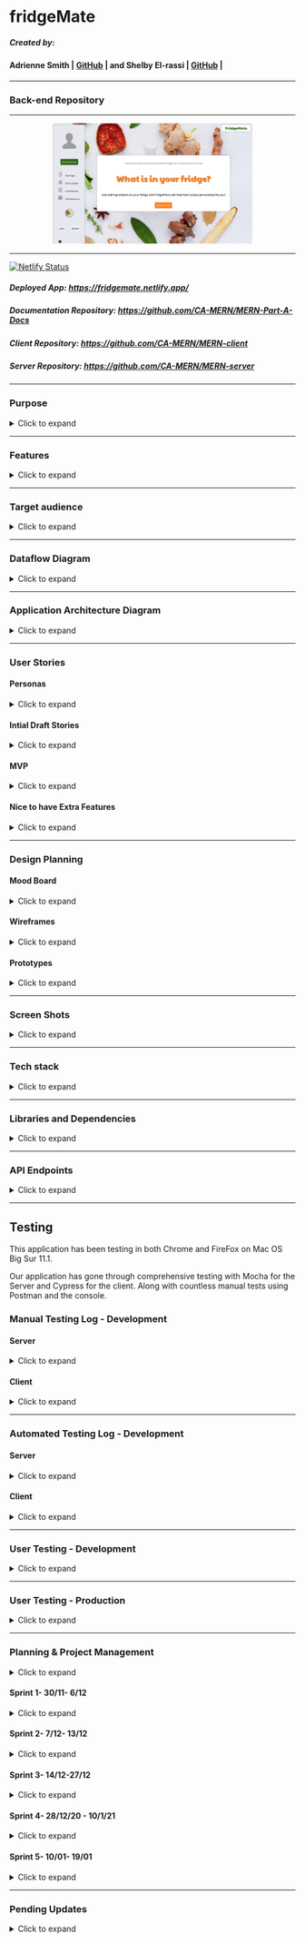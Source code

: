 # fridgeMate

##### Created by:
#### Adrienne Smith | [GitHub](https://github.com/aes89) | and Shelby El-rassi | [GitHub](https://github.com/Shelby219) |

---
### Back-end Repository
---

<div style="width:70%; margin: 0 auto;"><img src="./docs/home.png"/></div>

---

[![Netlify Status](https://api.netlify.com/api/v1/badges/f03a4191-5b3c-4ca3-98dc-37bc6c6758a2/deploy-status)](https://app.netlify.com/sites/fridgemate/deploys) 
##### Deployed App: https://fridgemate.netlify.app/

##### Documentation Repository: https://github.com/CA-MERN/MERN-Part-A-Docs

##### Client Repository: https://github.com/CA-MERN/MERN-client

##### Server Repository: https://github.com/CA-MERN/MERN-server

---

### Purpose
<details>
<summary>Click to expand</summary>

The purpose of this application is for users to be able to enter ingredients which are always on their grocery list/fridge with the intent to search for recipes made up from those ingredients. The idea for this web application stemmed from the situation of the first Australian lockdown of Covid19, in which stores sold out of a lot of popular and favourite grocery items of customers. An application such as this means users can input the ingredients they have currently at home and recipes including these ingredients will be displayed. Alongside this factor is the need for users to stick to a grocery budget, so they do not want to be constantly going to the store to get expensive ingredients. Also, the type of users using this app are ones that need recipe inspiration for their weekly meals, ones that search recipes based on dietary requirements and excluded ingredients, and also users that are new to the cooking scene and want to start with cooking by just utilising ingredients already at home. This app can help to minimise food waste by helping users to combine items they may not have made a meal with otherwise.

The overall goal of this application is a search application based on user ingredient lists, with the ability to save those recipes, rate and review recipes. 

</details>

---

### Features
<details>
<summary>Click to expand</summary>

#### MVP Features

* Users:
    * Sign up
    * Login
    * Logout
    * Edit account details in account settings.
    * Upload profile image.
    * Edit user preferences. 
* Navigation Bar:
    * When not signed in can navigate to Sign up/login pop out windows.
    * When not signed in the other nav links forward to sign up/login pop out windows.
    * When signed in can navigate to 'My Fridge'.
    * When signed in can navigate to 'My Pantry Staples'.
    * When signed in can navigate to 'My Preferences'.
    * When signed in can click the Search Recipes button and will forward to browse recipe page.
* Home Page:
    * Random food joke displayed each refresh.
    * Get Searching Today link with either returns recipe page or link to sign up.
* My Fridge Page:
    * Can add new ingredients.
    * Can delete ingredients.
    * Can clear whole fridge list.
    * Predictive text on the ingredient input.
* Pantry Staples Page:
    * Starts off with default staples (like salt, pepper, olive oil, vinegar).
    * Can add new staples.
    * Can delete staples.
    * Can clear whole staples list.
    * Predictive text on the ingredient input.
* Browse Recipe Search Page:
    * View list of returned recipes based on the user's fridge and pantry contents.
    * Save option under each recipe to save to user's recipe collection. 
    * Title of the page is how many recipes the user can make.
    * Each recipe you can see name, image, prep time.
    * Each recipe you can see how many ingredients you have to make it e.g. "You have 4/8 ingredients".
* Single Recipe page:
    * The recipe information includes name, image, source, prep time, servings and cuisines, dish types and diets. 
    * Ingredients are listed.
    * Directions are listed.
    * Button to save the recipe to user collection. 
    * If the recipe is in the users saved collection display data from that, else call the food API.
* Account Settings:
    * User can update their profile picture, name, email and password. 
    * Current data gets preloaded as placeholder.
    * Save button then loads and alerts the user of saved. 
* Preferences:
    * The user can set diet and health preferences (via checkboxes) which will automatically be used to filter the recipes returned. 
* Saved Recipes:
    * Each recipe you can see name, image, category, prep time.
    * Click on the recipe to go to single recipe page and display recipe data from saved data.
   
#### Future Features

* Search History capture.
* Oauth with sign up and login.
* Recipes of the week on the home page.
* Save recipes by different collections.
* Categories for ingredients in Fridge.
* User can rate a recipe.
* User can write a review on a recipe (including picture).
* Filter feature used to filter recipes, this include diet, health labels, cuisine and prep time. 
* Filter buttons on saved recipe page at the top to show dishes based off Breakfast, lunch, dinner, snack.

</details>


---

### Target audience

<details><summary>Click to expand</summary>

**Key Demographics**
* Gender: Anyone, predominantly women.
* Age: 18-55.
* Family status: Cooking for self, partner or dependents.
* Profession: Students, professionals and homemakers.
* Language: English.
* Main interests: cooking, health, diet, low waste, saving money, trying new things.

**Key Psychographics**
* Dislikes repetitive meals, like variety and new options.
* Dislikes spending lots of money on lots of ingredients and food waste.
* Enjoys sharing and preparing meals.

**Challenges**
* Finds it difficult to create recipes.
* Has a limited food budget or limited access to ingredients.
* Has an interest in cooking but limitations (e.g. budget, dietary restrictions, skill).

**Preferred Channels**
* Follows celebrity chefs and food themed accounts on social media.
* Searches for recipes/blogs on Google.

**Preferred Content Types**
* Articles.
* Blog posts.
* Social media posts.


</details>

---
### Dataflow Diagram

<details><summary>Click to expand</summary>

[Click here to View on Lucid Chart](https://lucid.app/lucidchart/invitations/accept/63016e48-cfa5-489b-b7fc-e2e8c84311d2)


![Dataflow-Diagram](./docs/diagrams/DFD.png)
</details>

---
### Application Architecture Diagram

<details><summary>Click to expand</summary>

[Click here to View on Lucid Chart](https://lucid.app/lucidchart/invitations/accept/8e98769d-0f56-4e25-8b80-25d8c69c2047)

![Application-Architecture-Diagram](./docs/diagrams/aad.png)
</details>    

---
### User Stories


#### Personas
<details><summary>Click to expand</summary>

![Sarah Persona](./docs/persons/sarah.png)
![Wayne Persona](./docs/persons/wayne.png)
![Liza Persona](./docs/persons/Eliza.png)
![Bez Persona](./docs/persons/bez2.png)

</details>

#### Intial Draft Stories

<details><summary>Click to expand</summary>

* As a overall user:
    * I can go to the home page sign up to create an account
    * I can login
    * I can navigate to my account settings and edit my account details
    * I can navigate to the account settings and delete the account
    * I can navigate to my dash and see what recipes I have interacted with (vote, save, reviewed) so I can quickly access/reaccess them later.
    * I can navigate to my dash and see my current groceries organised by category
    * I can navigate to my dashboard and see my current pantry staples
    * I can navigate to main interface and see 'get searching today'!
    * Once an initial search is done, I want see 'refresh again'
    * From main interface  I can make a recipe search 
    * From main interface I can navigate to my grocery lists
    * From main interface I can navigate to my saved recipes
    * I can add more groceries with predictive input
    * I can delete groceries from my list
    * I can clear all my grocery list
    * I can clear all of my grocery list
    * I can see my recipes returned search with them categories in breakfast, lunch and dinner
    * I can further filter by diet (eg vegan) and prep time
    * I can see my recipes returned via list with image, name, time and calories
    * I can click go to recipe
    * I can click a like heart on the recipe
    * On a clicked recipe page I can click the save recipe button
    * On a clicked recipe page I can view the whole recipe
    * On a clicked recipe page I can rate the recipe

</details>


#### MVP
 
<details><summary>Click to expand</summary>


##### Overall User
* As a overall user who is not logged in I can navigate to the home page and:
    * click "Login/Sign Up" and get a pop up.
    * click on any link and be prompted to log in/sign up with a popup. 

* As a overall, logged in user I can navigate to the home page and:
    * navigate to my <a href="#accsettings">account settings</a>.
    * search recipes and be redirected to <a href="#searchresults">search results</a>. 

* As a overall user I navigate to my <a id="accsettings">account settings and:</a>
    * edit my account details.
    * delete my account.

* As an overall user I can see my side navigation on all pages and:
    * navigate to <a href="#myfridge">My Fridge</a> page.
    * navigate to <a href="#mypantry">My Pantry Staples</a> page.
    * navigate to <a href="#mysaved">My Saved Recipes</a> page.
    * search recipes and be redirected to <a href="#searchresults">search results</a>.
    * navigate to the <a href="#mypreferences">My Preferences</a> page.
    * click sign up if not logged in
    * click login if not logged in
    * click logout if logged in

* As an overall user I can navigate to <a id="myfridge">My Fridge page</a> and:
    * remove all items from my list with the "Empty My Fridge" button, which will confirm my choice.
    * add ingredients to my list using predictive input.
    * remove ingredients from my list.
    * search for recipes by pressing the "search" button and be redirected to the <a href="#searchresults">results</a> page.
  
* As an overall user I can navigate to <a id="mypantry">My Pantry Staples page</a> and:
    * add a pantry staple.
    * delete a pantry staple.

* As an overall user I can navigate to <a id="mysaved">My Saved Recipes page</a> and:
    * view my saved recipes with their name, category and preparation time.
    * delete a saved recipe
    * navigate to a <a href="#single">single recipe's</a> page.

* As an overall user, when redirected to the <a id="searchresults">search result</a> page I can:
    * view returned results with their name, category and preparation time.
    * navigate to a <a href="#single">single recipe's</a> page.
    * filter results with the filter button, returning a pop up with filter choices.
    * click save recipe
    
* As an overall user I can navigate to a <a id="single">single recipe page</a> and:
    * view full details of a recipe including original web address, average user rating, category, preparation time, servings, calories, ingredients, link to full directions and photo.
    * navigate to the original web address.
    * view how many ingredients I have and how many are required (ie "You have 7/10 required ingredients").

* As an overall user I can navigate to <a id="mypreferences">My Preferences page</a> and:
    * enter/update preferred dietary requirements (e.g. vegetarian).
    * enter/update preferred dietary restrictions (e.g. no nuts).

##### Sarah 
* As a mother and busy worker…
    * I would like to have a tool where I can utilise my current groceries to the fullest.
    * I would like to find some recipe variety for my family.
    * I would like to be able to filter via prep time in case I want a quick and easy recipe.
    * I would like a tool that is simple and easy to use.
    * I would like to see my saved recipes so I can use them another time if I like them.
    * I would like to filter via gluten free due to my child’s allergies.
    * I would like to see the nutrient values in the recipes as I am health conscious.

##### Wayne 
* As a full-time worker and novice chef...
    * I would like to view times on recipes when deciding what to try to cook.
    * I would like a simple interface without confusing options.
    * I would like the app to remember my items so I do not need to repeatedly enter staples.
    * I would like to see how many ingredients are missing when selecting a recipe.
    
##### Eliza 
* As a student and vegetarian…
    * I would like to have a tool to find recipe inspiration with my favourite ingredients.
    * I would also like a tool to find vegetarian dishes with alternatives to my favourite ingredients.
    * I would like to be able to filter recipes based on my dietary needs as a vegetarian.
  
##### Bez 
* As a chef with an egg surplus, an interest in learning different ways to cook them and some extra time for cooking...
    * I would like to save recipes for later.
    * I would like to see how many more ingredients I need without reading the whole recipe.
    * I would like to filter searches by how long a recipe takes, for when I have more/less time.


</details>


#### Nice to have Extra Features
 
<details><summary>Click to expand</summary>

* As a overall user who is not logged in I can navigate to the home page and:
    * login/sign up using Google Oauth.

* As a overall user I can navigate to home page and:
    * View some highlighted recipes of the week.

* As an overall user, when redirected to the <a id="searchresults">search result</a> page I can:
    * view returned results as above along with average star rating. 
    * Click save recipe and be prompted to save to a collection.

* As an overall user I can navigate to <a id="mysaved">My Saved Recipes page</a> and:
    * View my recipe collections
    * Create a new collection
    * Edit a collection
    * Delete a collection

* As an overall user I can navigate to <a id="myfridge">My Fridge page</a> and:
    * View all my ingredients by category
  
* As an overall user I can navigate to a <a id="single">single recipe page</a> and:
    * view recipe as above, along with the average star rating.
    * view written all written reviews at bottom of recipe.
    * Click review recipe, and pop out window comes up to write a review and add a star rating. 
    
</details>

---
### Design Planning

#### Mood Board

<details><summary>Click to expand</summary>

![Mood board](./docs/diagrams/moodboard.png)

</details>

#### Wireframes

<details><summary>Click to expand</summary>

[Click here to View on Miro](https://miro.com/app/board/o9J_led5nw4=/)

#### Mobile
![Mobile Wireframe 1](./docs/wireframes/v1/mobilewv1.jpg)    
#### Tablet
![Tablet Wireframe 1](./docs/wireframes/v1/tablet.jpg)
#### Desktop
![Desktop Wireframe 1](./docs/wireframes/v1/desktop.jpg)
#### Nav and Footer
![Nav and Footer](./docs/wireframes/v1/nav_footer.jpg)
#### Pop Out Windows
![Pop Out Windows](./docs/wireframes/v1/pop_out.jpg)

</details>
        

#### Prototypes

<details><summary>Click to expand</summary>

[Click here to View on Framer](https://framer.com/projects/Mockups-Prototypes--gQTgOBRzoQePnxdnXfiq-51eZf)

#### Pages
![Home](./docs/prototypes/home.png)
![Fridge](./docs/prototypes/fridge.png)
![pantry](./docs/prototypes/pantry.png)    
![pantry-fridge-no-items](./docs/prototypes/pantryfridgenoitems.png)  
![browse](./docs/prototypes/browse.png)   
![saved-recipes](./docs/prototypes/saved-recipes.png)  
![single-recipes](./docs/prototypes/single-recipe.png)  
![preferences](./docs/prototypes/pref.png)  
![settings](./docs/prototypes/settings.png)  
![pop-outs](./docs/prototypes/pop-outs.png)  
![404](./docs/prototypes/404.png)  

#### How They Link
![linking](./docs/prototypes/linking.png)  

</details>

----

### Screen Shots
<details>
<summary>Click to expand</summary>


<img src="./docs/screenshots/screenshot1.png" alt="Screen Shots of Website" width="80%" />
<img src="./docs/screenshots/screenshot2.png" alt="Screen Shots of Website" width="80%" />
<img src="./docs/screenshots/screenshot3.png" alt="Screen Shots of Website" width="80%" />
<img src="./docs/screenshots/screenshot4.png" alt="Screen Shots of Website" width="80%" />
<img src="./docs/screenshots/screenshot5.png" alt="Screen Shots of Website" width="80%" />
<img src="./docs/screenshots/screenshot6.png" alt="Screen Shots of Website" width="80%" />
<img src="./docs/screenshots/screenshot7.png" alt="Screen Shots of Website" width="80%" />
<img src="./docs/screenshots/screenshot8.png" alt="Screen Shots of Website" width="80%" />
<img src="./docs/screenshots/screenshot9.png" alt="Screen Shots of Website" width="80%" />
<img src="./docs/screenshots/screenshot10.png" alt="Screen Shots of Website" width="80%" />
<img src="./docs/screenshots/screenshot11.png" alt="Screen Shots of Website" width="80%" />
<img src="./docs/screenshots/screenshot12.png" alt="Screen Shots of Website" width="80%" />
<img src="./docs/screenshots/screenshot13.png" alt="Screen Shots of Website" width="80%" />




</details>

---

### Tech stack
<details><summary>Click to expand</summary>

**Design and Planning**
* Trello (Planning)
* Miro (Wireframing)
* xtensio (Personas)
* Framer (Prototypes)
* Lucid Chart (Diagramming)
* Slack (Team Communication)

**Frontend**
* **HTML5**  - A markup language used for structuring and presenting content.
* **CSS3** - A style sheet language used for describing the presentation of a document
* **CSS Modules** -A CSS Module is a CSS file in which all class names and animation names are scoped locally by default, class names become similar to JavaScript variables . A CSS Module goes into the compiler, and CSS comes out the other side.
* **React JS** - An open-source, front end, JavaScript library for building user interfaces or UI components.
* **JavaScript**  -

**Backend**
* **Node JS** - An open-source, cross-platform, back-end, asynchronous event-driven JavaScript runtime environment that executes JavaScript code outside a web browser.
* **AWS s3** - Amazon S3 or Amazon Simple Storage Service is a service offered by Amazon Web Services that provides object storage through a web service interface. This was utilised in our profile image upload feature, in which the file is uploaded to S3 and then saved as a URL in MongoDb.

**Database**
* **MongoDB** - Is a cross-platform document-oriented database program. Classified as a NoSQL database program, MongoDB uses JSON-like documents with optional schemas.


**Other**
* **Spoonacular API** - Recipe API that includes over 360,000 recipes as well as an open source recipe database.
* **Heroku**  - Is a platform as a service (PaaS) that enables developers to build, run, and operate applications entirely in the cloud supporting several programming languages. This was used as our server deployment service.
* **Netlify** - A powerful serverless platform with an intuitive git-based workflow. This was used as our client side deployment. 
* **GitHub** - Is a provider of Internet hosting for software development and version control using Git and it was our Version Control Host. 
* **thenounproject.com** - Icons/images which included the nav bar icons.
* **pngtree.com** - Images of food on nav bar.
* **pixabay.com** - Background images. 
* **https://unsplash.com/** - Background images. 


</details>

---

### Libraries and Dependencies

<details>
<summary>Click to expand</summary>

**Server**

* **express 4.17.1** - Is a back end web application framework for Node.js designed for building web applications and APIs.
* **mongoose 5.7.1** - Is an Object Data Modeling (ODM) library for MongoDB and Node. js. It manages relationships between data, provides schema validation, and is used to translate between objects in code and the representation of those objects in MongoDB.
* **mongoose-bcrypt ^1.9.0** - Is a package that will automatically encrypt the appropriate fields when a document is created or saved using the regular static and instance methods. With mongoose versions >= 4.1. 3, the plugin also provides automatic encryption when updates are performed using update queries.
* **express-session 1.17.1** - Simple session middleware- Used to assign a unique session to each user on implementation. 
* **connect-mongo 3.2.0** - User sessions created with express session can then be saved in DB. Removing expired sessions. 
* **cors 2.8.5** - Is a middleware utilised cross origin resource sharing between the Express server and React client.
* **passport 0.4.1** - Is a flexible and modular authentication middleware for Node. js that can be easily implemented in an Express-based web application using various strategies like using a username and password, Facebook, Twitter, and more.
* **passport-jwt  4.0.0** - A Passport strategy for authenticating with a JSON Web Token. This module lets you authenticate endpoints using a JSON web token. This was utilised to verify our secure routes by passport checking if the JWT was present in the cookie. 
* **passport-local 1.0.0** - Passport strategy for authenticating with a username and password. This module lets you authenticate using a username and password in your Node. js applications.
* **dotenv 8.2.0** - Dotenv is a zero-dependency module that loads environment variables from a . env file into process. env .
* **body-parser 1.19.0** - This npm extracts the entire body portion of an incoming request stream and exposes it on req.body.
* **cookie-parser 1.4.5** - This npm parses the Cookie header and populates req.cookies with an object keyed by the cookie names.
* **axios 0.21.1** - Is a promise-based HTTP client that supports an easy-to-use API and can be used in both the browser and Node. js.
* **aws-sdk ^2.805.0** - Utilised to develop server-side web applications using Node, Node Modules, and the Node HTTP server. Allowing access AWS services directly from your RESTful applications using Node.js frameworks. This was implementing in our profile picture upload feature, using s3 to upload the file then extra the URL to save in mongoDB.
* **multer 1.4.2** - Is a node. js middleware for handling multipart/form-data , which is primarily used for uploading files.
* **multer-s3 2.9.0** - Streaming multer storage engine for AWS S3.
* **celebrate 13.0.4** - Is an express middleware function that wraps the joi validation library. This allows you to use this middleware in any single route, or globally, and ensure that all of your inputs are correct before any handler function. This was utilised to verify our login. 
* **express-validator 6.8.0** -Is a set of Express. js middleware that wraps validator. js , a library that provides validator and sanitizer functions. This was utilised to validation our register user input, account settings, params and recipes. 
* **jsonwebtoken 8.5.1** - JSON Web Token (JWT) is a compact URL-safe means of representing claims to be transferred between two parties. Utilised to create our JSON web tokens on register and login. 
* **nodemailer 6.4.17** - Is a module for Node. js applications to allow simple mail sending. This was utilised for our forgot password feature. 

**Server Development** 

* **nodemon 1.19.2** - Is a tool that helps develop node. js based applications by automatically restarting the node application when file changes in the directory are detected. 
* **mocha 6.2.0** - Is a JavaScript test framework running on Node. js and in the browser, making asynchronous testing simple. 
* **expect 24.9.0** - This package exports the expect function used in Jest. This was utilised in our primary server side testing. 
* **nyc 15.1.0** - Is Istanbul's state of the art command line interface. It was utilised to output our test coverage reports. 
* **supertest 6.0.1** - HTTP assertions made easy via superagent which works with any testing framework to test HTTP assertions. This was used to test our all back end API routes. 


**Client**

* **react 17.0.1** - An open-source, front end, JavaScript library for building user interfaces or UI components.
* **react-dom 17.0.1** - This package serves as the entry point to the DOM and server renderers for React.
* **react-router-dom 5.2.0** - description
* **react-scripts 4.0.1** - description
* **formik 2.2.5** - Is a open source library for React it is declarative, intuitive and adoptable. Its key features are getting values in and out of form state, validation and error messages and handling form submission.This library was used for all our form inputs. 
* **axios 0.21.1** - Is a promise-based HTTP client that supports an easy-to-use API and can be used in both the browser and Node. js.
* **react-redux 7.2.2** - Is the official React binding for Redux. It lets your React components read data from a Redux store, and dispatch actions to the store to update data.
* **@reduxjs/toolkit** - Is the official, opinionated, batteries-included toolset for efficient Redux development, intended to be the standard way to write Redux logic. It includes utility functions and several Redux add ons. 
* **redux-thunk 2.3.0** - This middleware allows you to write action creators that return a function instead of an action. The inner function receives the store methods dispatch and getState as parameters.
* **react-helmet 6.1.0** - Is simple component that makes it easy to manage and dynamically set what's in the document's head section. 
* **react-modal 3.12.1** - A modal is a message box that is displayed on top of your screen that put an overlay on the screen; therefore, they take visual precedence over all the other elements. React modal allowed for easy implementation of message box modals which we used for login, register, forgot/reset password and a help box. 
* **react-loading 2.0.3** - Easy to use loading animations for React projects using SVG animations. Utilised for our main loading screen. 
* **react-reveal 1.2.2** - Is high performance animation library for React. It provides a simple way to add cool reveal-on-scroll animations to your React app. 
* **react-toastify 6.2.0** - Allows for easy notification adding. Used for all our success and error notifications. 
* **material-auto-rotating-carousel 3.0.2** - A package created using Material-UI to be a moving carousel. This was used for our introduction for new users. 
* **react-swipeable-view 0.13.9** - This package was used in conjunction with material auto rotating carousel. 
* **material UI** - Is the most popular React framework, it enables using React components faster development or building a custom design. 
* **@material-ui/core 4.11.2** - Our main styling layout for done with Material UI grid and paper
* **@material-ui/icons 4.11.2** - This package was used for various icons in our application. 
* **@material-ui/lab 4.0.0-alpha.57** -This was used to import our 'Autocomplete' component which was very useful for our ingredient input. 

* **@testing-library/jest-dom 5.11.4** - description
* **@testing-library/react 11.1.0** - description
* **@testing-library/user-event 12.1.10** - description

**Client Development**

* **cypress 6.2.1** - Is a front end testing tool for end-to-end, integreation and unit tests.
* **@babel/core 7.12.9** - description
* **@babel/preset-env 7.12.7** - description
* **@babel/preset-react 7.12.7** - description
* **babel-jest 26.6.3** - description
* **identity-obj-proxy 3.0.0** - description
* **jest-transform-stub 2.0.0** - description



</details>

---

### API Endpoints

<details>
<summary>Click to expand</summary>

| User | Ingredients | Preferences| Recipes| 
|:---:|:---:|:---:|:---:|
|POST user/register |GET ingredients/:username/fridge| GET preferences/:username| GET recipes/browse|
|POST user/login |POST ingredients/:username/fridge/new|PATCH preferences/:username/edit|GET recipes/saved-recipes|
|GET user/logout |DELETE ingredients/:username/fridge/delete|   |GET recipes/:id|
|GET user/:username/account-settings |DELETE ingredients/:username/fridge/clear-all|   |POST recipes/add|
|PATCH user/:username/account-settings |GET ingredients/:username/pantry|    |DELETE recipes/:id|
|POST user/forgot-password|POST ingredients/:username/pantry/new|||
|GET user/reset-password|DELETE ingredients/:username/pantry/delete|||
|PUT user/update-password|DELETE ingredients/:username/pantry/clear-all|||
|POST user/:username/add-profile-picture||| |

</details>

---

## Testing

This application has been testing in both Chrome and FireFox on Mac OS Big Sur 11.1.

Our application has gone through comprehensive testing with Mocha for the Server and Cypress for the client. Along with countless manual tests using Postman and the console. 

### Manual Testing Log - Development

#### Server 

<details>
<summary>Click to expand</summary>

| Date | Feature | Test | Notes| 
|:---:|:---:|:---:|:---:|
| 16/12/2020 | https://api.spoonacular.com/recipes/findByIngredients?ingredients=chicken,+cheese&number=25&apiKey={API KEY HERE} | Correct | Spooancular FIND BY INGREDIENTS API Endpoint test via Postman |
| 16/12/2020 | https://api.spoonacular.com/recipes/complexSearch?includeIngredients=lemon,strawberries&fillIngredients=true&intolerances=gluten&number=25&apiKey={API KEY HERE} | Correct | Spooancular COMPLEX SEARCH API Endpoint test via Postman |
| 16/12/2020 | https://api.spoonacular.com/recipes/716429/information?includeNutrition=false&apiKey={API KEY HERE}| Correct | Spooancular API Endpoint test via Postman |
| 16/12/2020 | https://api.spoonacular.com/recipes/informationBulk?ids=715538,716429&apiKey={API KEY HERE} |Correct | Spooancular BULK RECIPE SEARCH VIA ID API Endpoint test via Postman |
| 16/12/2020 | https://api.spoonacular.com/recipes/random?number=2&apiKey={API KEY HERE} | test | Spooancular RANDOM RECIPE SEARCH API Endpoint test via Postman |
| 16/12/2020 | FUNCTION -  ingredientJoiner() | Console Test | First Tested via console with dummy data, before incorporating into Mocha Unit Testing|
| 16/12/2020 | FUNCTION -  preferenceSeparator() | Console Test | First Tested via console with dummy data, before incorporating into Mocha Unit Testing| 
| 16/12/2020 | FUNCTION -  queryEditor() | Console Test | First Tested via console with dummy data, before incorporating into Mocha Unit Testing|
| 16/12/2020 | FUNCTION -  userQueryBuilder() | Console Test | First Tested via console with dummy data, before incorporating into Mocha Unit Testing|
| 24/12/2020 | FUNCTION -  recipeIdGetter() | Console Test | First Tested via console with dummy data, before incorporating into Mocha Unit Testing|
| Date | Feature | Test | Notes| 


</details>

#### Client

<details>
<summary>Click to expand</summary>

| Date | Feature | Test |
|:---:|:---:|:---:|
| 07/12/2020 | Preferences creates false/true object | Form completed manually, able to console log returned object showing { "vegetarian": true, "vegan": false ...} |
| 08/12/2020 | Log in and Register Modals | Able to click on Log in or Register, modal appears. Able to click on Log in or Register within modal to switch forms. |
| 24/12/2020 | User register | Manual Testing via the console checking if the redux state, and local storage was updated on register then login. |
| 24/12/2020 | User login | Manual Testing via the console checking if the redux state, and local storage was updated on login. Additionally checking the JWT storage as cookie.|
| 24/12/2020 | User Logout | Manual Testing via the console. |
| 25/12/2020 | User Settings | Manual Testing via the console checking if the redux state, and local storage was updated on useEffect calling the DB get request and returning the user data.|
| 25/12/2020 | User Settings Update | Manual Testing via the console. |
| 28/12/2020 | Browse Recipe Page| Json File of test data used to load the page |
| 28/12/2020 | Browse Recipe Page| Manual Testing via the console checking if the redux state, and local storage was updated. |
| 06/01/2021 | Fridge Page| Manual Testing via the console. |
| 06/01/2021 | Pantry Page| Manual Testing via the console. |
| 06/01/2021 | Add New Fridge Ingredient | Manual Testing via the console.|
| 06/01/2021 | Add New Pantry Ingredient | Manual Testing via the console.|
| 06/01/2021 | Delete Fridge Ingredient | Manual Testing via the console.|
| 06/01/2021 | Delete Pantry Ingredient | Manual Testing via the console.|
| 06/01/2021 | Delete All Fridge Ingredients | Manual Testing via the console.|
| 06/01/2021 | Delete All Pantry Ingredients | Manual Testing via the console.|
| 11/01/2021 | Forgot Password | Test Account created to send forgot password request. |
| 11/01/2021 | Reset Password | Manual Testing via the console. |
| 11/01/2021 | Update Password | Manual Testing via the console. |
| 07/01/2021 | Saved Recipe Page| Json File of test data used to load the page |
| 12/01/2021 | Add Saved Recipe | Manual Testing via the console. |
| 12/01/2021 | Delete Saved Recipe | Manual Testing via the console. |

| Sprint | Feature | Test |
|:---:|:---:|:---:|
| 1 | Register Form | Form is able to be typed into and returns input as an array |
| 1 | Log In Form | Form is able to be typed into and returns input as an array |
| 1 | Register Form | Register form returns errors when email format incorrect, when fields are blank after interacting with them, when password does not meet requirements and when the confirmed password does not match the password |
| 1 | Log In Form | Log in form returns errors when email format incorrect, when fields are blank after interacting with them and when password does not meet requirements, however this error is generic |
| 1 | User Settings Form | Form is able to be typed into and returns input as an array. Photo file is stored in browser but not state or database yet. |
| 2 | Log In Modal | Can click on "log in", modal opens, modal closes when click "cancel" or click away from modal |
| 2 | Register Modal | Can click on "register", modal opens, modal closes when click "cancel" or click away from modal |
| 2 | Log In - Redux | When user logged in, username can be seen logged in console  |
| 2 | Log Out - Redux | When user logged out, username can be seen logged in console as null |
| 2 | Preferences | Radio buttons are able to be selected/deselected and submitted, returning input as an array |
| 3 | Fridge | Form loads correctly, can type into field |
| 3 | Pantry | Form loads correctly, can type into field |
| 3 | Preferences | Form loads correctly, radio buttons can be selected/deselected, form can be submitted which returns an array |
| 4 | Profile image | Image can be uploaded on user settings page, photo is displayed without manual refresh |
| 4 | User Settings | User settings can be updated independently from the profile image  |
| 4 | Pantry | Ingredients can be selected from the Autocomplete field which are displayed as tags within the field, and cannot be selected from the drop down a second time |
| 4 | Fridge | Ingredients can be selected from the Autocomplete field which are displayed as tags within the field, and cannot be selected from the drop down a second time |
| 4 | Pantry | test |
| 4 | Pantry | test |
| 4 | Pantry | test |

</details>

---

### Automated Testing Log - Development

#### Server 

<details>
<summary>Click to expand</summary>

  
![Image of tests](./docs/testhtml.png)

#### Expecting Tests
| Date | Feature | Test | Notes| 
|:---:|:---:|:---:|:---:|
| 01/12/2020 | GET Register User | Passing |   |
| 01/12/2020 | POST Register User | Passing |   |
| 01/12/2020 | GET Login User | Passing |   |
| 01/12/2020 | POST Login User | Passing |   |
| 08/12/2020 | GET Logout User | Passing |   |
| 01/12/2020 | Find a User from DB | Passing |   |
| 06/12/2020 | GET User Settings | Passing | Passes, but being able to test with this middleware (passport.authenticate('jwt', {session: false})) not in place |
| 06/12/2020 | PATCH Edit User Settings | Passing |   |
| 07/12/2020 | GET User Preferences  | Passing | Passes, but being able to test with this middleware (passport.authenticate('jwt', {session: false})) not in place  |
| 07/12/2020 | PATCH Edit User Preferences  | Passing  | Ensure req.body.preference is updated in codebase  |
| 07/12/2020 | GET Fridge Ingredients | Passing |  Passes, but being able to test with this middleware (passport.authenticate('jwt', {session: false})) not in place |
| 07/12/2020 | POST New Fridge Ingredient | Passing |   |
| 08/12/2020 | DELETE Fridge Ingredient | Passing |   |
| 10/12/2020 | DELETE ALL Fridge Ingredients | Passing |   |
| 08/12/2020 | GET Pantry Ingredients | Passing |  Passes, but being able to test with this middleware (passport.authenticate('jwt', {session: false})) not in place |
| 08/12/2020 | POST New Pantry Ingredient| Passing |   |
| 08/12/2020 | DELETE Pantry Ingredient | Passing |   |
| 10/12/2020 | DELETE ALL Pantry Ingredients | Passing |   |
| 09/12/2020 | POST Upload profile picture to s3 | Passing |   |
| 16/12/2020 | GET - Browse Recipes- via Recipe Utils  returnRecipesToBrowse(req) | Passes, but being able to test with this middleware (passport.authenticate('jwt', {session: false})) not in place | This function tests finding a User in Db per params, builds the query info per the data from user, uses that data to axios request Spoonacular API for recipes based off ingredients, then collect those recipes IDs, sanitize the data, then use the IDS for another API call to get the detailed recipe information. |
| 20/12/2020 | Recipe Controller  displayRecipes(req) | Passing |  |
| 21/12/2020 | GET All Saved Recipes | Passing | Passes, but being able to test with this middleware (passport.authenticate('jwt', {session: false})) not in place && Line 27 of recipe utils allowed me to test it using test user |
| 21/12/2020 | GET Single Saved Recipes if in DB | Passing | Passes, but being able to test with this middleware (passport.authenticate('jwt', {session: false})) not in place |
| 21/12/2020 | GET Single Saved Recipes if not in DB- use Spoonacular | Passing | Passes, but being able to test with this middleware (passport.authenticate('jwt', {session: false})) not in place && Double check this- async promise |
| 22/12/2020 | POST Add new saved recipe | Passing | Line 74 of recipe controller allowed me to test using test user |
| 22/12/2020 | DELETE A saved recipe | Passing |  |
| 11/01/2020 | GET Reset Password with token- expired link| Passing | Notes| 
| 11/01/2020 | POST Forgot Password | &cross; | Notes| 
| 11/01/2020 | GET Reset Password with token | &cross; | Notes| 
| 11/01/2020 | PUT Reset Password in DB | &cross; | Notes| 

#### Expect to Fail Tests

| Date | Feature | Test | Notes| 
|:---:|:---:|:---:|:---:|
| 09/12/2020 | POST Login User- Incorrect Password  | Passing |   |
| 09/12/2020 | POST Register User- Incorrect Email and Password Format  | Passing |   |
| 09/12/2020 | GET User Settings- Incorrect Params  | Passing |   |
| 09/12/2020 | PATCH User Settings- Incorrect  Email, Password, Name Format  | Passing |   |
| 22/12/2020 | GET Single Saved Recipes- Recipe ID not found  | Passing |  |
| 11/01/2020 | POST Register Create- username already existing| Passing | Notes| 
| 11/01/2020 | POST Register Create- if Error is thrown when creating user | Passing | Notes| 
| 11/01/2020 | GET All Ingredients-Fridge- if Error is thrown 500 | Passing | Notes| 
| 11/01/2020 | GET All Ingredients-Pantry- if Error is thrown 500 | Passing | Notes| 
| 11/01/2020 | POST New Ingredient-Fridge-- if Error is thrown 500 | Passing | Notes| 
| 11/01/2020 | POST New Ingredient-Pantry-- if Error is thrown 500 | Passing | Notes| 
| 11/01/2020 | DELETE A Ingredient-Fridge- if Error is thrown 500 | Passing | Notes| 
| 11/01/2020 | DELETE A Ingredient-Pantry- if Error is thrown 500 | Passing | Notes| 
| 11/01/2020 | DELETE All Ingredients-Pantry- if Error is thrown 500 | Passing | Notes| 
| 11/01/2020 | DELETE All Ingredients-Fridge- if Error is thrown 500 | Passing | Notes| 


</details>

#### Client

<details>
<summary>Click to expand</summary>




</details>

---

###  User Testing  - Development


<details>
<summary>Click to expand</summary>

<br>

#### Screen Recordings
[User Test 1](https://github.com/CA-MERN/MERN-server/tree/main/docs/devtestvideo/user-test-dev-1.mp4)

[User Test- Reset Password](https://github.com/CA-MERN/MERN-server/tree/main/docs/devtestvideo/dev-password-reset-.mp4)

[User Desktop](https://github.com/CA-MERN/MERN-server/tree/main/docs/devtestvideo/full-dev-test.mp4)

[User Mobile](https://github.com/CA-MERN/MERN-server/tree/main/docs/devtestvideo/phone-overview.mp4)

[User Tablet](https://github.com/CA-MERN/MERN-server/tree/main/docs/devtestvideo/tablet-overview.mp4)


#### Test Notes

| Date | Feature | Test | Notes | Refactored | Screen Record ? |
|:---:|:---:|:---:|:---:|:---:|:---:|
| 11/01/2020 | Register | Register an Account | Password validation too complex, simplify | &cross; | |
| 11/01/2020 | Home Page | Initial Application View | Onboarding needed for application explanation | Yes | |
| 11/01/2020 | Fridge Page | Initial View | Description/prompt needed for adding ingredients | Yes | |
| 11/01/2020 | Pantry Page | Initial View | Description/prompt needed for adding Staples | Yes | |
| 11/01/2020 | Preferences Page | Initial View | Description/prompt needed for choosing preferences | Yes | |
| 11/01/2020 | Home | Initial View | Help button needed in navigation | Yes | |
| 11/01/2020 | Browse Recipes | Page Load | Additional loading time needed for recipes to return from DB | Yes | |
| 14/01/2020 | Add Fridge Ingredients | Component | Clear Autocomplete ingredient component after adding |  Yes | User Test 1  |
| 14/01/2020 | Add Pantry Staples | Component | Clear Autocomplete ingredient component after adding |  Yes | User Test 1 |
| 14/01/2020 | Pantry Page| Component | Error - filterpantry function not working , undefined |  Yes | User Test 1 |
| 14/01/2020 | Browse Recipe | Component | Loading fridge animation applied to all browse recipe buttons |  &cross; | User Test 1 |
| 14/01/2020 | Browse Page | Recipe Title | Recipe Title - room not large enough for longer recipe names |  Yes | User Test 1  |
| 14/01/2020 | Saved Recipe Page | Component | Need back to saved recipes button for smoother user experience  |  Yes | User Test 1 |
| 14/01/2020 | User Settings Page | Component | Add loading screen after update settings for smoother UX  |  Yes | User Test 1 |
| 14/01/2020 | Login In Modal  | Modal | Add loading screen for after clicking login |  Yes | User Test 1  |
| 18/01/2020 | Username | Nav | Username coming up on nav bar- causing issues with saving recipes  |  Yes | User Test- Reset Password |
| 18/01/2020 | Single Recipe | Checker local storage | Property ID of Null coming up. |  Yes- refactored |  |

</details>

---

###  User Testing   - Production

<details>
<summary>Click to expand</summary>


<br>

#### Screen Recordings

[User Test Production 1](https://github.com/CA-MERN/MERN-server/tree/main/docs/prodtestvideo/Production-test-1.mp4)

[User Test Production Full](https://github.com/CA-MERN/MERN-server/tree/main/docs/prodtestvideo/main-prod-test.mp4)

| Date | Feature | Test | Notes | Refactored | Screen Record ? |
|:---:|:---:|:---:|:---:|:---:|:---:|
| 17/01/2020 | CORS | App | CORS error- has been blocked by CORS policy: Response to preflight request doesn't pass access control check: No 'Access-Control-Allow-Origin' header is present on the requested resource. |  Yes- Procfile was missing | n/a  |
| 18/01/2020 | Cookies | App | Cookies are being sent from server, but browser is not holding them. |   Yes |  Production user test video 1  |


</details>

---


### Planning & Project Management

<details>
<summary>Click to expand</summary>

##### Initial Management Set Up

As shown below we organised our planning based cards showing the rubric, testing, server, client and nice to have. With additional cards for development and production for any notes or tasks needed to be recorded at a later date. 

<img src="./docs/trello/firstplan.png" alt="initial planning" width="500" height="400"/>
<img src="./docs/trello/firstplan-2.png" alt="initial planning"  width="500" height="400"/>


We determined that setting weekly/fortnightly sprints was an ideal agile format for our project. We created a card in Trello that organised them by date and we were able to form checklists of what we wanted to have completed at the end of each sprint for the front-end and back-end. Whilst working we have a current doing card and then a completed card which we are able to distinguish each feature/component being worked on and what is completed. Additionally a card for revision proved helpful as we would have tasks completed, but they would in turn need revising/additional testing later on.

<img src="./docs/trello/sprintplanning.png" alt="sprint planning" width="60%" />

In the initial planning stages we planned our Trello for the server/client based off features which would be the names of the branches. Our first feature for server/client was the user and during the first Sprint it was decided Shelby would complete the back-end code and testing and Adrienne would complete the front-end code and testing.  Each morning we begin with our own stand up in which we show what we have worked on, explained our code, listed any challenges and also any wins. Since we are working on back-end and front-end separate, this ensures we are both know what is happening on each feature. 

Initially we were going to switch front-end and back-end for each feature, but we decided for the MVP product that Shelby would stick to the back-end and Adrienne on the front-end to ensure we delivered a great MVP product on time. This plan tailored to each of our strengths. This being said, once the MVP is completed all our nice to have features that we want to implement, we will switch roles for the implementation of these features. Mid-way during the projects timeline, Shelby did start completing the client side styling code along with the code which connects the front-end and the back-end, this allowed for Adrienne to continue completing the client-side testing and main react code for the features. 


</details>

#### Sprint 1- 30/11- 6/12

<details>
<summary>Click to expand</summary>

<img src="./docs/trello/sprint1-1.png" alt="sprint 1 card 1" width="80%" />
<img src="./docs/trello/sprint1-2.png" alt="sprint 1 card 1" width="80%" />
<img src="./docs/trello/sprint1-3.png" alt="sprint 1 card 1"  width="80%" />

###### USER-server

At this start of this Sprint, Shelby set up the initial back-end server code and all the express/mongo/mongoose connections and tested it was all set up correctly. Then the first component worked on was the implementation of passport, passport-JWT and jsonwebtoken for user account and authorisation. The implementation of this involved using the express session to pass around the JWT. Alongside this was the initial user account routes , the setting up of the testing of these API end points was a steep initial learning curve. This began with researching testing frameworks in which Mocha along with super test was chosen. Shelby decided on constructing the tests with a description of each Http request eg. 'GET /ingredients/:username/fridge’. The get requests were test with expecting a 200 code back along with JSON content, the post/patch requests tested by sending dummy data through the test database and testing the response matching, and the delete requests were tested with a 204 response code. The biggest hurdles during the process were setting up the correct dummy data, the tear down data functions and deciding on the structure of the tests. 

Some issues were the concern of updating the user via account settings page and then the whole data being overridden, however this issue was solved for the moment since the whole user model is being sent to the account settings page, so there for can be returned with the new data. However this solution is ok for the level the project is at now, for future scalabilty this would need to be altered.


######  LOG IN AND REGISTER-client
Initial forms for registering a user and logging in were written using Formik. Input could be "submitted" as an array, but this is not connected to anything yet.  
Input validation was added to the forms regarding email format, password requirements and passwords matching for registration.

######  USER SETTINGS-client
The user settings form was written using the same Formik structure for the registration form to allow users to change their details e.g. password. 
A section to upload a profile image was also added. This caused some difficulties as Formik does not support this function by default. 

###### TESTING-client
Basic snapshot tests of existing components were written using Jest and Enzyme.

######  STRUCTURING-client
Component file structure was refactored to have /src/components/componentName/index.js for renaming ease i refactoring needed.

###### DIFFICULTIES-client
Forgot to add node_modules to .gitignore.


</details>

#### Sprint 2- 7/12- 13/12
<details>
<summary>Click to expand</summary>

<img src="./docs/trello/sprint2-1.png" alt="sprint 2 card 1" width="80%" />
<img src="./docs/trello/sprint2-2.png" alt="sprint 2 card 1"  width="80%" />


###### FRIDGE/PANTRY-server

During this sprint the CRUD for ingredients was implemented. Shelby managed to keep the codebase dry by not doing Fridge and Pantry CRUD, rather just implementing an Ingredient CRUD base and using conditionals checking the path name, which then determines which part of the user model gets updated. 

###### USER-server

When implementing s3 and Multer for profile image upload, some blockers were incorrect set up of IAM policy, the use of .single with multer (use .any to ensure the image would upload.)

Shelby also began implementing validation using express-validator starting with validation for the email, password and user information on registering, account settings page and login. 

Started writing passing fail tests to test the end points when errors arise. This pair with using validation I was able to test the results of invalid data being input for the user model. 

Current blockers are implementation of persisting cookies with mocha/supertest testing so tests can be run even with authenticated routes. eg. with the middleware of "passport.authenticate('jwt', {session: false})". Currently all  tests are based with this middleware not being implemented. Code that was tried includes, using superagent, setting headers, setting a beforeAll function of logging in the user and trying to manually set the cookies. The closest to success was using a beforeAll function of logging in the user, however accessing the cookies from that Http request response was not successful. This task will be moved to next sprint. 

###### STYLING-client

Completed the initial styling for the home/nav/login/register to start the basis of styling, to enable easier implementation of the react client-side.

######  REDUX-client

Redux was added to the project to manage global state. Redux may not be required for a project of this size but gives room for the project to grow. Users logging in and out managed through Redux.

######  LOG IN AND REGISTER-client

Log in and Register forms were developed to be modals accessed from the nav bar. Modals were opened and closed through Redux state (i.e setModalOpen("register OR login OR null");).

###### PREFERENCES-client

The preferences form was started. There was some difficulty getting Formik to iterate over the preferences list (vegetarian, vegan, cheap etc) with a radio button and it was decided to build this as a usual <form>. 

###### CYPRESS-client
Initial tests written for logging in and registering a user.

######  BLOCKERS-client
- Difficulty getting Formik to iterate over options with radio buttons.


</details>


#### Sprint 3- 14/12-27/12
<details>
<summary>Click to expand</summary>

<img src="./docs/trello/sprint3-1.png" alt="sprint 3 card 1" width="80%" />
<img src="./docs/trello/sprint3-2.png" alt="sprint 3 card 1"  width="80%" />


###### RECIPE-server

Began Work on this feature branch on the server client. Initial routes set up. The biggest challenge was the code required for the process of getting the user data from the DB (being ingredients and preferences), error handling, sanitising the data (functions checking if null, processing booleans into an array then finally a string), then sending the correct data to the Spoonacular API calls. During the code process of the helper functions a lot of manual testing done via the console was done with some dummy data, to ensure that the JS functions were working as intended. Additionally testing Spoonacular API via postman was done to determine with Http request URLs were the right ones to use for this application. 

Through Automatic testing coupled with some manual testing the main utility function for return recipe data for the browse page is:
finding a User in Db per params, builds the query info per the data from user, uses that data to axios request Spoonacular API for recipes based off ingredients, then collect those recipes IDs, sanitize the data, then use the IDS for another API call to get the detailed recipe information. 

In my testing of the main function in which makes all the API calls and data validation, I had some trouble testing with getting the data. I was trying to return it as a variable, then I used await outside the main async function (even though the test function was async). What you was needed was to wrap the await call inside an async function, and then call that async function in the top-level of your script. Immediately outputting the result just returned a promise pending, then using the given code with another await to return the promise returned undefined. The below is the serious of options:

In my first test call:

````js
const recipes = returnRecipesToBrowse(req);
console.log(recipes); // will give you something like Promise {pending}
````
Then this was tried:
````js
const recipes = await returnRecipesToBrowse(req);; // will error
console.log(recipes); //undefined
````
What was the final result was:
````js
const returnRecipesToBrowse = async (req) => {
   const recipes = await User.findOne({ username: req.user.username })
    .then(recipes =>  userQueryBuilder(recipes))
    .then(queryItems =>  sanitizeDataForIngredientQuery(queryItems))
    .then(recipesObject => recipeIdGetter(recipesObject.data))
    .then(data => detailedRecipeAPISearch(data))
    .then(recipes =>  {return recipes})
    .catch(error => {return error})
  return recipes
};  
 
returnRecipesToBrowse(req); // run the async function at the top-level, since top-level await is not currently supported in Node

````
I did not need to await on the final returnRecipesToBrowse(req) call, since Node won't exit until its event loop is empty.

When implementing the main code for displaying recipes for browsing, it was discovered that there were certain limitations with using the Spoonacular API. The 'search recipes' which enables a complex search with ingredients and other query parameters like diet and intolerances, proved not useful as it only displays recipes that have all the ingredients in the query not recipes that include one or more of the ingredients. This search was much too specific as we needed to return recipes with one or more of the query ingredients. To supplement the above option, it was decided to use the 'search recipes by ingredients', which will return recipes that include one or more the ingredients in the query, however the returned object is not detailed. Using the object returned above, the recipe ID's were extracted to then use in another query which is ' get recipe information bulk' which returns detailed recipe information using the recipe ID's as the parameters. The returned object from this query though I believe was limited by the paid tiers of the API. Which meant the preferences list was reduced down to just include vegetarian, vegan, gluten-free, dairy-free, very healthy, cheap, popular, sustainable, and low-fod-map. In future the payment tier may not opted to increase which would enable more preference options. 

To overcome the blocker of needing the information from the ingredient search query, but also the information from the get recipe bulk query, the used and missed ingredients were filtered out from the first lot of returned data, then passed onto the next function, so that after the bulk recipe query was returned the two objects could be joined and returned. 

###### END TO END CONNECTION

The initial connecting of the front-end and back-end was started. This started a learning curve with how having the JWT in a cookie works. To begin with registering a user was connected, and logging in a user, this followed some blockers including the register user function on the back-end not signing a JWT, and on the front-end determining how to keep a user logged in. Local storage was implemented for this issue with the storage housing the username and at the moment the JWT (which is not necessary, but just in place for manual testing). Along with local storage is the state manager being redux. 

######  FRIDGE PANTRY-client

Started the fridge and pantry components using the AutoComplete component and JSON ingredient/pantry lists from Shelby. The forms were built using the Formik library. Some difficulties were found around structuring shared functions and what needed to be separated. 

###### PREFERENCES-client

The preferences form was completed and ready to be connected to the database. The form was built using Formik again but using radio buttons and iterating over a separated list of preferences (vegetarian, sustainable etc). There is still some repetition as the values need to be initialized in Formik so if the list was edited, the form would also need to be edited rather than just updating the list.

###### LOG IN/OUT AND REGISTRATION-client

The registration and log in forms were completed to a point where it could be connected with the database.
Input validation/input errors were added to the user registration form. 

###### Blockers
- Adrienne had some difficulties properly adding .eslintcache to .gitignore and it had to be removed many, many times. 
- Dev tools was not showing state so the Redux dev tools were added and configured within the project to work with the firefox browser. 

</details>

#### Sprint 4- 28/12/20 - 10/1/21

<details>
<summary>Click to expand</summary>

<img src="./docs/trello/sprint4-1.png" alt="sprint 4 card 1" width="80%" />
<img src="./docs/trello/sprint4-2.png" alt="sprint 4 card 2" width="80%" />
<img src="./docs/trello/sprint4-3.png" alt="sprint 4 card 3" width="80%" />
<img src="./docs/trello/sprint4-4.png" alt="sprint 4 card 4"  width="80%" />

###### STYLING-client

Foundational styling was done as I went to ensure easy readability of the pages being worked on. This involved implementing a Grid layout from Material UI for styling. The main components used from Material UI include the autocomplete component, Grid, Paper and Buttons. Additional usage will be put in place once the final in depth styling is completed. 
Initial set up React Toastify for Notifications was put in place for later use. 
Some refining of a basic footer and the top logo for linking back to the home page was completed. 
Adjusted the user profile image styling as Adrienne was going to be implementing this code. 
Not found page was implementing and styled.

Loading screen was implemented with React Loading to enable a loading time frame for browse recipes, fridge, pantry and eventually saved recipes. To ensure the data has loaded correctly. The initial of adding transitions and effects for better user experience was started. 

###### BROWSE RECIPES-client

Browse Recipe component was created and some test data was put in place via a JSON file to enable to initially styling of the recipe cards. Like the separate ingredient component, using a separate recipe card component means it can be reused when it comes to displaying the saved recipes pages. 

Then the start of the coding process for calling the backend to return the recipes for browsing. The services code for calling the DB route was implementing quite quickly, initially with the idea that the DB would be called by clicking the search recipe button. This may be changed back to this. However right now it was changed that that button takes you to the browse recipe page, then a useEffect calls the DB and returns the browse data IF the local storage is empty. If the local storage has browse recipes in it. A major blocker during this project was the object coming up with [object, object]. This was discovered that local storage, in order to pass it around from page to page, requires the data to be stringified then parsed back. Once this was implementing the data displayed from local storage no issue.

The next step is being able to refactor the code to allow for if the user was to do a refresh search, that the browse recipe DB route will  be called again and then update local storage. Also to make it obvious to the user that if it was a search with no ingredients, that a random search was made just to show some random recipes. 

Issue: check if the server code is working correctly with taking fridge and pantry ingredients for the recipe search.

###### FRIDGE PANTRY-client

Adrienne implemented the foundational code for the fridge and pantry components and the functions for connecting to the back end, alongside was some great code for being able to save the state of multiple ingredients for adding to the DB. I just did some refactoring as instead of manually coding the add multiple ingredients, Material UI has this available in the autocomplete component. Additional I was able to incorporate the ingredient services methods.

The connecting of the backend to the frontend was completed for the fridge and pantry for adding, deleting and deleting all ingredients. Some issues along the way were being able to take the array of ingredients from autocomplete and adding them to the array in the DB. Initially it was adding the array to the array in DB, this was able to be resolved by updating on the server side the following:  

````js
from (newItem)

to (...newItem)

````

Then was the issue of duplicates being able to be added to the list. Adrienne is currently working on a fix for this issue, because as it stands you can add duplicates, but when you delete one, it deletes all as that is the server method of deleting. So to overcome this, a function for stopping duplicates is needed. 

###### USER-server

A blocker which was causing issues when finding by username and updating for settings and preferences, was this:

````js
//ISSUE
User.findOneAndUpdate(req.params.username)

//FIXED
User.findOneAndUpdate({ username:  req.params.username })

````

This above caused issue with for example it would update the wrong users profile image, and I believe it was updating the first user in the DB. 

A fix was made for the Regex for registering a user and the username, this was fixed so as to allow for usernames of 5 letters or more. 

A major blocker was the user password being rehashed each log in/update. It was thought that this was fixed with a pre mongoose model method, however it was discovered it was just the ingredients adding and saving that was overriding the current users information and rehashing the password. When they was changed to findOneAndUpdate instead of FindByID this issue was fixed.  

Another issue was on initial login the users current profile image was not loaded until navigating to the settings page, this was due to the DB not loading the profile on initial home page render. This was fixed by doing a single DB call to get the profile image and save in redux so that it would load on first login. 

###### INGREDIENTS-client

A conditional was implemented that if no ingredients for fridge or pantry were present it would render a white space filler letting the user know that there are no ingredients present. 

###### DEPLOYMENT

Server code was successfully deployed to Heroku. The client code however was deployed to netlify, but some issues are remaining. Keep working on deployment. 

###### APP

A private route function was set up so that it could be utilised with any routes that require logging in. This then redirects the user to the home page. 

###### HOME-client

A json file with random food jokes was created and utilised on the home page to display random food jokes. This was done as a JSON file to enable new jokes to be added later.

###### RESET PASSWORD-server/client

For a fuller user experience, I implementing a reset password feature via nodemailer and a built in module in Node.js called crypto which will hash a unique token.
This was implemented relatively quickly with an initial post route for clicking reset password, which opens a modal in React with a form which the user enters their email, then on submit it fires a function on the server which will check if the user is in the DB, sending back errors if not, then created a random token via crypto, then inserting this and a token expiring into the users document in MongoDB. Then via Nodemailer using a gmail accounted created for this application, it sends a basic template outlining the instructions for resetting their password with a link that will take the user to a reset password form. The get request for this form involves checking that the token in the link is in the users DB first before allowing the user to see the page. This subsequently the user can enter their new password in the form, which then submits a request to the DB to update the password, using the username, token and date less then expiring to ensure the correct user's password is updated. The main blockers during the process was determining the correct was the insert a field into a document, upsert was not working so after some research and trial and error the below was the correct code:

````js
{ 
            returnNewDocument: true,
            new: true,
            strict: false
          }
````
The strict: false allowed me to insert a field that was not in the current schema. 
Additionally some other blockers, were ensuring there was enough time on the loading screen to make sure the server can fulfill the request, the function which sends the nodemailer can load slow at times, so ensuring there were enough seconds to allow for this was key. 


###### PROFILE PHOTO-client
Image upload added. Initially file upload was working but with bugs, and was initially included in the User Settings form. It was moved into it's own component to allow for separate updates to image and username, email and password respectively. 
The photo upload was not displaying without manual refresh. This was resolved by adding the image to state via updateProfile to currentUserSettings.

###### FRIDGE PANTRY-client
Updates to ingredients list where when ingredient selected it is removed from the list, so it cannot be selected again. Input field still doesn't clear after adding ingredients though so they can be added again/duplicated.


###### Blockers:

- Password being hashed on hash.
- Local storage holding JSON file, needed to pass string and then parse back our to JSON for render.
- Cypress testing would interact with web pages but would not submit some forms or interact with the state of the application. Able to interact with database as would register user and log in, but not save that user to local state.
- Clearing tags from Automcomplete Fridge and Pantry fields, still. 


</details>


#### Sprint 5- 10/01- 19/01
<details>
<summary>Click to expand</summary>

<img src="./docs/trello/sprint5-1.png" alt="sprint 5 card 1" width="80%" />


##### TESTING-client
Configured package cypress-and-jest coordinated code coverage reports. 
Continued development of end-to-end testing for components. Able to set state manually using package cypress-localstorage-commands but having difficulty integrating state with database calls and changing state on return. Cypress-testing-library added 
Revisited unit testing for front end with Jest. Previously written tests failing as components completed and refactored. All Jest tests failing. Time spent debugging, see blockers. To look into Storybook and Cypress Unit testing. 

##### Blockers:
Modules and Jest conflicting - Jest throwing errors on JS files with modules.css styling. 
Difficulty getting MaterialUI Autocomplete to clear after adding ingredients resulting in duplicated on ingredients being added.

###### REVIEWING TESTING-server

Current sitting at 75% test coverage. 
![Image of tests](./docs/testhtml.png)

Following a review using Istanbul of the server side test coverage, it was determined additional tests would need to be written to increase test coverage, another 10 tests were put in place, most of which were testing for if errors occurred. This increased our back-end test coverage to approximately 75%.

###### RECIPES-server/client

During this final sprint the implementation of connecting the back-end to the front-end for browsing recipes, viewing saved recipes, adding, deleting and viewing a single recipe was completed. For the features such as user settings, a API call was done on initial page load due to the sensitive nature of the data, but for the lists of recipes, we wanted to utilise local storage to minimize database calls. In a production setting of the DB, at any time the recipes returned could be set up to 100 (depending on the limits set), so saving in local storage meant that the API calls would not need to be done each render. The API call gets made again if the User presses 'Search Again'. Even during production usage, our browse recipe data returned will be set at a reduced limit, due to a the payment tiers of the Spoonacular API call. 

The users 'Saved Recipe' page was connected to the server next. Utilising the same listed recipe component to display the recipe cards the same as the search recipe page. Then connecting the back-end to the single recipe page next was trickier. This page is set up to display the ID in the URL parameters, however if the recipe is from the users DB it will be an ObjectID from MongoDB, and if the recipe is just being view from the search the ID will be the ID from Spoonacular API. The back-end determines if the ID is a Object and returns the data based off this check, either returning DB data or calling the Spoonacular API which the recipe ID. Both sets of Data are handled the same on the front end, since they both contain the same key properties for displaying. The code that took some time to implement correctly was storing the single recipe in Local Storage, then a checker which determines by ID from the URL if it is a Local, then if so display that data, before trying to call the DB. 

Removals: From the saved recipe page, the feature of having categories for breakfast, lunch and dinner was removed due to the time frame and placed in nice to have for future. Additionally the major filter components for the browse recipe page was removed again due to the time frame, this is a large complex component/feature which requires the needed time and effort to implement correctly. 

The functionality which takes the users preferences and filters out recipes using these preferences was built, and implemented int he server code. It searches the users DB and filters out any recipes that do not match the preferences. Additionally code was added that shows these preferences on the search page and recipe display page as little badges.


<img src="./docs/trello/sprint5-2.png" alt="sprint 5 card 2" width="80%" />
<img src="./docs/trello/sprint5-3.png" alt="sprint 5 card 3" width="80%" />
<img src="./docs/trello/sprint5-4.png" alt="sprint 5 card 4" width="80%" />

#### Final Trello
<img src="./docs/trello/sprint5-5.png" alt="sprint 5 card 5" width="80%" />


</details>

---

### Pending Updates

<details>
<summary>Click to expand</summary>


| Date | Feature | Notes | Refactored | 
|:---:|:---:|:---:|:---:|
|19/01/2021| User Profile Upload|Need to refresh user settings page manually before viewing profile image |&cross;|
|19/01/2021| Browse Recipes | The checker which determines if a message about no fridge ingredients is displayed only works if fridge page is visited first - this would be fixed by calling DB for all use info on log in and store in local store. |&cross;|

</details>